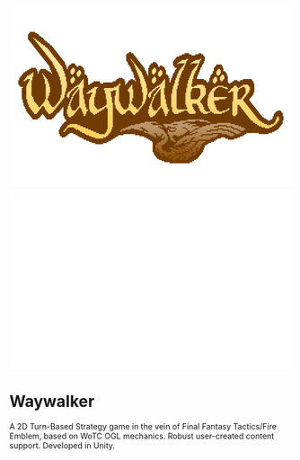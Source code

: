 <p align="center">
  <img width="640px" height="320px" src="logo_shine.gif">
  <img src="header.svg" width="640px" height="320px">
</p>

# Waywalker
A 2D Turn-Based Strategy game in the vein of Final Fantasy Tactics/Fire Emblem, based on WoTC OGL mechanics. Robust user-created content support. Developed in Unity.
